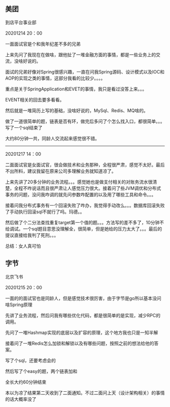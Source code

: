 ## 美团

到店平台事业部

20201214  20：00

一面面试官是个和我年纪差不多的兄弟

上来先问了我现在在做啥，跟他扯了一堆金融方面的事情，都是一些业务上的交流，没啥好说的。

面试的兄弟好像对Spring很感兴趣，一直在问我Spring源码、设计模式以及IOC和AOP的实现之类的事情，这部分我看的比较少。。。。

重点是关于SpringApplication和EVET的事情，我只是看过没答上来。。。

EVENT相关的回去要多看看。

然后就是一堆简历上写的基础，没啥好说的，MySql、Redis、MQ啥的。

做了一道很简单的题，链表是否有环，做完后多问了个怎么找入口，都很简单。。。写了一个sql结束了

大约80分钟一共，同龄人交流起来感觉很不错。

-------------------------

20201217  14：00

二面面试官是女面试官，很会做技术和业务那种，全程很严肃，感觉不太好。最后不出所料，建议我留在原来公司多理解业务就知道凉了。

上来先讲了20多分钟的业务流程。。。感觉她也是做支付相关的对账务流水很清楚，全程不咋说话而且很严肃让人感觉压力很大。接着问了些JVM调优和分布式事务的问题，没问我咋调的就先问参数咋配置的以及用了哪些工具和命令。。。

接着问我分布式事务有一个回滚失败了咋办，我觉得手动改么。。。数据库回滚失败了手动执行回滚sql不就行了吗。玛德。。

然后做了个二分法查找重复target第一个值的题。。。方法写的差不多了，10分钟不给调试。一个sql题目意思没理解全，很简单，但是她给的压力太大了。。。最后的提议直接给我判了死刑。。。

总结：女人真可怕



## 字节

北京飞书

20201215 20：00

一面的的面试官也是同龄人，但是感觉技术很厉害，由于字节是go所以基本没问啥Spring原理

先讲了业务流程，然后问我有哪些优化代码，都是很简单的是实现，减少RPC的调用。

先问了一堆Hashmap实现的底层以及扩容的原理，这个地方我也只是一知半解

接着问了一堆Redis怎么加锁和解锁以及有哪些问题，按照之前的想法给他的答案。

写了个sql，还要考虑会的

然后写了个easy的题，两个链表加和

全长大约60分钟结束

本以为凉了结果第二天收到了二面通知。不过二面问上天（设计架构相关）的事情的话大概率没了




